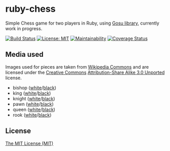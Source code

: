 # ruby-chess
Simple Chess game for two players in Ruby, using [Gosu library](https://www.libgosu.org/), currently work in progress.

[![Build Status](https://travis-ci.org/DespotOfMorea/ruby-chess.svg?branch=master)](https://travis-ci.org/DespotOfMorea/ruby-chess) [![License: MIT](https://img.shields.io/badge/License-MIT-blue.svg)](https://opensource.org/licenses/MIT) [![Maintainability](https://api.codeclimate.com/v1/badges/6794b5990eb156f03de8/maintainability)](https://codeclimate.com/github/DespotOfMorea/ruby-chess/maintainability) [![Coverage Status](https://coveralls.io/repos/github/DespotOfMorea/ruby-chess/badge.svg)](https://coveralls.io/github/DespotOfMorea/ruby-chess)

## Media used
Images used for pieces are taken from [Wikipedia Commons](https://commons.wikimedia.org/wiki/Main_Page) and are licensed under the [Creative Commons](https://en.wikipedia.org/wiki/Creative_Commons) [Attribution-Share Alike 3.0 Unported](https://creativecommons.org/licenses/by-sa/3.0/deed.en) license.
* bishop ([white](https://commons.wikimedia.org/wiki/File:Chess_blt45.svg)/[black](https://commons.wikimedia.org/wiki/File:Chess_bdt45.svg))
* king ([white](https://commons.wikimedia.org/wiki/File:Chess_klt45.svg)/[black](https://commons.wikimedia.org/wiki/File:Chess_kdt45.svg))
* knight ([white](https://commons.wikimedia.org/wiki/File:Chess_nlt45.svg)/[black](https://commons.wikimedia.org/wiki/File:Chess_ndt45.svg))
* pawn ([white](https://commons.wikimedia.org/wiki/File:Chess_plt45.svg)/[black](https://commons.wikimedia.org/wiki/File:Chess_pdt45.svg))
* queen ([white](https://commons.wikimedia.org/wiki/File:Chess_qlt45.svg)/[black](https://commons.wikimedia.org/wiki/File:Chess_qdt45.svg))
* rook ([white](https://commons.wikimedia.org/wiki/File:Chess_rlt45.svg)/[black](https://commons.wikimedia.org/wiki/File:Chess_rdt45.svg))
## License
[The MIT License (MIT)](LICENSE.md)
